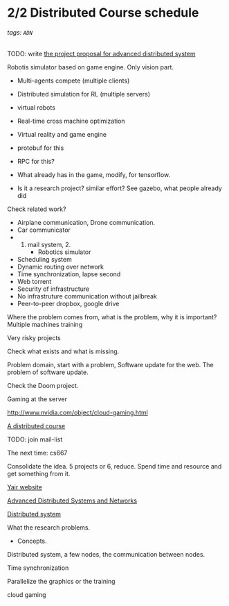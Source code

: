 # 2/2 Distributed Course schedule
###### tags: `ADN`

TODO: write [the project proposal for advanced distributed system](https://hackmd.io/CwVgbBBMBGkLRgGYFMDsdisdOBDZkIGuADJABxgDMAnKiFQIxA==)

Robotis simulator based on game engine. Only vision part.

- Multi-agents compete (multiple clients)
- Distributed simulation for RL (multiple servers)
- virtual robots
- Real-time cross machine optimization

- Virtual reality and game engine

- protobuf for this
- RPC for this?

- What already has in the game, modify, for tensorflow.

- Is it a research project? similar effort? See gazebo, what people already did 

Check related work?

- Airplane communication, Drone communication.
- Car communicator
- 1. mail system, 2. 
        - Robotics simulator
- Scheduling system
- Dynamic routing over network
- Time synchronization, lapse second
- Web torrent
- Security of infrastructure
- No infrastruture communication without jailbreak 
- Peer-to-peer dropbox, google drive 

Where the problem comes from, what is the problem, why it is important? Multiple machines training

Very risky projects

Check what exists and what is missing.

Problem domain, start with a problem, Software update for the web. The problem of software update.

Check the Doom project.

Gaming at the server

http://www.nvidia.com/object/cloud-gaming.html


[A distributed course](http://www.cnds.jhu.edu/courses/cs437/)


TODO: join mail-list

The next time: cs667

Consolidate the idea. 5 projects or 6, reduce. Spend time and resource and get something from it.

[Yair website](https://www.cs.jhu.edu/~yairamir/)

[Advanced Distributed Systems and Networks](http://www.cnds.jhu.edu/courses/cs667/)

[Distributed system](http://www.cnds.jhu.edu/courses/cs437/)



What the research problems.

- Concepts. 

Distributed system, a few nodes, the communication between nodes.

Time synchronization

Parallelize the graphics or the training

cloud gaming


